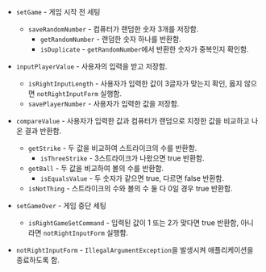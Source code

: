 - `setGame` - 게임 시작 전 세팅
  - `saveRandomNumber` - 컴퓨터가 랜덤한 숫자 3개를 저장함.
    - `getRandomNumber` - 랜덤한 숫자 하나를 반환함.
    - `isDuplicate` - `getRandomNumber`에서 반환한 숫자가 중복인지 확인함.
  

- `inputPlayerValue` - 사용자의 입력을 받고 저장함.
  - `isRightInputLength` - 사용자가 입력한 값이 3글자가 맞는지 확인, 옳지 않으면 `notRightInputForm` 실행함.
  - `savePlayerNumber` - 사용자가 입력한 값을 저장함.


- `compareValue` - 사용자가 입력한 값과 컴퓨터가 랜덤으로 지정한 값을 비교하고 나온 결과 반환함.
  - `getStrike` - 두 값을 비교하여 스트라이크의 수를 반환함.
    - `isThreeStrike` - 3스트라이크가 나왔으면 true 반환함.
  - `getBall` - 두 값을 비교하여 볼의 수를 반환함.
    - `isEqualsValue` - 두 숫자가 같으면 true, 다르면 false 반환함.
  - `isNotThing` - 스트라이크의 수와 볼의 수 둘 다 0일 경우 true 반환함.


- `setGameOver` - 게임 중단 세팅
  - `isRightGameSetCommand` - 입력된 값이 1 또는 2가 맞다면 true 반환함, 아니라면 `notRightInputForm` 실행함.


- `notRightInputForm` - `IllegalArgumentException`을 발생시켜 애플리케이션을 종료하도록 함.
